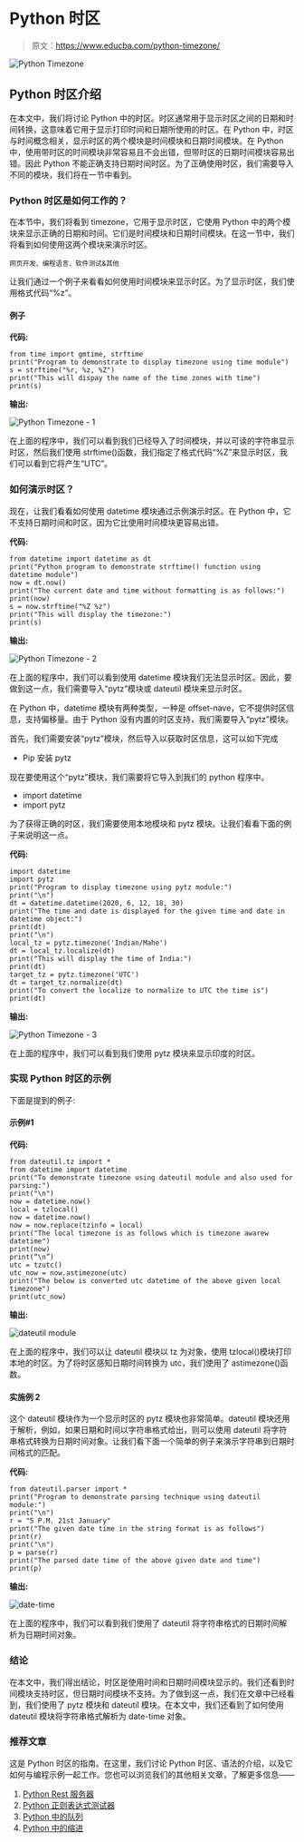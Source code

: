 # Python 时区

> 原文：<https://www.educba.com/python-timezone/>

![Python Timezone](img/cc1d9bfebfd30d0c66f08c98c7a3bdfb.png)



## Python 时区介绍

在本文中，我们将讨论 Python 中的时区。时区通常用于显示时区之间的日期和时间转换，这意味着它用于显示打印时间和日期所使用的时区。在 Python 中，时区与时间概念相关，显示时区的两个模块是时间模块和日期时间模块。在 Python 中，使用带时区的时间模块非常容易且不会出错，但带时区的日期时间模块容易出错。因此 Python 不能正确支持日期时间时区。为了正确使用时区，我们需要导入不同的模块，我们将在一节中看到。

### Python 时区是如何工作的？

在本节中，我们将看到 timezone，它用于显示时区，它使用 Python 中的两个模块来显示正确的日期和时间。它们是时间模块和日期时间模块。在这一节中，我们将看到如何使用这两个模块来演示时区。

<small>网页开发、编程语言、软件测试&其他</small>

让我们通过一个例子来看看如何使用时间模块来显示时区。为了显示时区，我们使用格式代码“%z”。

#### 例子

**代码:**

```
from time import gmtime, strftime
print("Program to demonstrate to display timezone using time module")
s = strftime("%r, %z, %Z")
print("This will dispay the name of the time zones with time")
print(s)
```

**输出:**

![Python Timezone - 1](img/391dc8e18d3dfb0d6cd1c1693f6a3761.png)



在上面的程序中，我们可以看到我们已经导入了时间模块，并以可读的字符串显示时区，然后我们使用 strftime()函数，我们指定了格式代码“%Z”来显示时区，我们可以看到它将产生“UTC”。

### 如何演示时区？

现在，让我们看看如何使用 datetime 模块通过示例演示时区。在 Python 中，它不支持日期时间和时区，因为它比使用时间模块更容易出错。

**代码:**

```
from datetime import datetime as dt
print("Python program to demonstrate strftime() function using datetime module")
now = dt.now()
print("The current date and time without formatting is as follows:")
print(now)
s = now.strftime("%Z %z")
print("This will display the timezone:")
print(s)
```

**输出:**

![Python Timezone - 2](img/512e58e262684f816b712665e611bb6e.png)



在上面的程序中，我们可以看到使用 datetime 模块我们无法显示时区。因此，要做到这一点，我们需要导入“pytz”模块或 dateutil 模块来显示时区。

在 Python 中，datetime 模块有两种类型，一种是 offset-nave，它不提供时区信息，支持偏移量。由于 Python 没有内置的时区支持，我们需要导入“pytz”模块。

首先，我们需要安装“pytz”模块，然后导入以获取时区信息，这可以如下完成

*   Pip 安装 pytz

现在要使用这个“pytz”模块，我们需要将它导入到我们的 python 程序中。

*   import datetime
*   import pytz

为了获得正确的时区，我们需要使用本地模块和 pytz 模块。让我们看看下面的例子来说明这一点。

**代码:**

```
import datetime
import pytz
print("Program to display timezone using pytz module:")
print("\n")
dt = datetime.datetime(2020, 6, 12, 18, 30)
print("The time and date is displayed for the given time and date in datetime object:")
print(dt)
print("\n")
local_tz = pytz.timezone('Indian/Mahe')
dt = local_tz.localize(dt)
print("This will display the time of India:")
print(dt)
target_tz = pytz.timezone('UTC')
dt = target_tz.normalize(dt)
print("To convert the localize to normalize to UTC the time is")
print(dt)
```

**输出:**

![Python Timezone - 3](img/d69d8417e0e937e4ab4a65faf67322a8.png)



在上面的程序中，我们可以看到我们使用 pytz 模块来显示印度的时区。

### 实现 Python 时区的示例

下面是提到的例子:

#### 示例#1

**代码:**

```
from dateutil.tz import *
from datetime import datetime
print("To demonstrate timezone using dateutil module and also used for parsing:")
print("\n")
now = datetime.now()
local = tzlocal()
now = datetime.now()
now = now.replace(tzinfo = local)
print("The local timezone is as follows which is timezone awarew datetime")
print(now)
print(“\n”)
utc = tzutc()
utc_now = now.astimezone(utc)
print("The below is converted utc datetime of the above given local timezone")
print(utc_now)
```

**输出:**

![dateutil module](img/088c0b500193af60a85276489b0e2ec6.png)



在上面的程序中，我们可以让 dateutil 模块以 tz 为对象，使用 tzlocal()模块打印本地的时区。为了将时区感知日期时间转换为 utc，我们使用了 astimezone()函数。

#### 实施例 2

这个 dateutil 模块作为一个显示时区的 pytz 模块也非常简单。dateutil 模块还用于解析，例如，如果日期和时间以字符串格式给出，则可以使用 dateutil 将字符串格式转换为日期时间对象。让我们看下面一个简单的例子来演示字符串到日期时间格式的匹配。

**代码:**

```
from dateutil.parser import *
print("Program to demonstrate parsing technique using dateutil module:")
print("\n")
r = "5 P.M. 21st January"
print("The given date time in the string format is as follows")
print(r)
print("\n")
p = parse(r)
print("The parsed date time of the above given date and time")
print(p)
```

**输出:**

![date-time](img/696f26227d69591c441ae777881734f7.png)



在上面的程序中，我们可以看到我们使用了 dateutil 将字符串格式的日期时间解析为日期时间对象。

### 结论

在本文中，我们得出结论，时区是使用时间和日期时间模块显示的。我们还看到时间模块支持时区，但日期时间模块不支持。为了做到这一点，我们在文章中已经看到，我们使用了 pytz 模块和 dateutil 模块。在本文中，我们还看到了如何使用 dateutil 模块将字符串格式解析为 date-time 对象。

### 推荐文章

这是 Python 时区的指南。在这里，我们讨论 Python 时区、语法的介绍，以及它如何与编程示例一起工作。您也可以浏览我们的其他相关文章，了解更多信息——

1.  [Python Rest 服务器](https://www.educba.com/python-rest-server/)
2.  [Python 正则表达式测试器](https://www.educba.com/python-regex-tester/)
3.  [Python 中的队列](https://www.educba.com/queue-in-python/)
4.  [Python 中的缩进](https://www.educba.com/indentation-in-python/)





